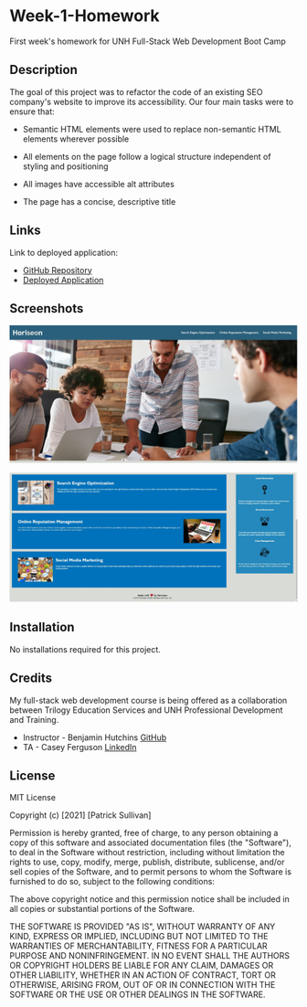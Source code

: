# Week-1-Homework

First week's homework for UNH Full-Stack Web Development Boot Camp

## Description

The goal of this project was to refactor the code of an existing SEO company's website to improve its accessibility. Our four main tasks were to ensure that:

* Semantic HTML elements were used to replace non-semantic HTML elements wherever possible

* All elements on the page follow a logical structure independent of styling and positioning

* All images have accessible alt attributes

* The page has a concise, descriptive title

## Links

Link to deployed application: 
* [GitHub Repository](https://github.com/shabobble/Week-1-Homework)
* [Deployed Application](https://shabobble.github.io/Week-1-Homework/)


## Screenshots

![Top of page](/assets/images/top.jpg)

![Bottom of page](/assets/images/bottom.jpg)

## Installation

No installations required for this project.

## Credits

My full-stack web development course is being offered as a collaboration between Trilogy Education Services and UNH Professional Development and Training.

* Instructor - Benjamin Hutchins [GitHub](https://github.com/benhutchins)
* TA - Casey Ferguson [LinkedIn](https://www.linkedin.com/in/casey-a-ferguson/)

## License

MIT License

Copyright (c) [2021] [Patrick Sullivan]

Permission is hereby granted, free of charge, to any person obtaining a copy
of this software and associated documentation files (the "Software"), to deal
in the Software without restriction, including without limitation the rights
to use, copy, modify, merge, publish, distribute, sublicense, and/or sell
copies of the Software, and to permit persons to whom the Software is
furnished to do so, subject to the following conditions:

The above copyright notice and this permission notice shall be included in all
copies or substantial portions of the Software.

THE SOFTWARE IS PROVIDED "AS IS", WITHOUT WARRANTY OF ANY KIND, EXPRESS OR
IMPLIED, INCLUDING BUT NOT LIMITED TO THE WARRANTIES OF MERCHANTABILITY,
FITNESS FOR A PARTICULAR PURPOSE AND NONINFRINGEMENT. IN NO EVENT SHALL THE
AUTHORS OR COPYRIGHT HOLDERS BE LIABLE FOR ANY CLAIM, DAMAGES OR OTHER
LIABILITY, WHETHER IN AN ACTION OF CONTRACT, TORT OR OTHERWISE, ARISING FROM,
OUT OF OR IN CONNECTION WITH THE SOFTWARE OR THE USE OR OTHER DEALINGS IN THE
SOFTWARE.